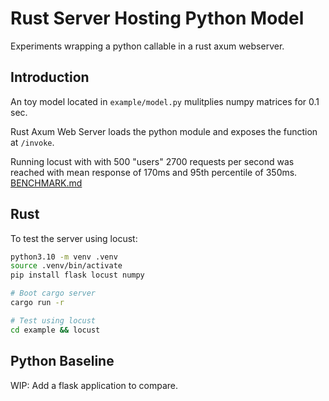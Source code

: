 # Rust Server Hosting Python Model

Experiments wrapping a python callable in a rust axum webserver.

## Introduction

An toy model located in `example/model.py` mulitplies numpy matrices for 0.1 sec.

Rust Axum Web Server loads the python module and exposes the function at `/invoke`.

Running locust with with 500 "users" 2700 requests per second was reached with mean response of 170ms and 95th percentile of 350ms. [BENCHMARK.md](/docs/BENCHMARK.md)


## Rust

To test the server using locust:

```bash
python3.10 -m venv .venv
source .venv/bin/activate
pip install flask locust numpy

# Boot cargo server
cargo run -r

# Test using locust
cd example && locust
```

## Python Baseline

WIP: Add a flask application to compare.